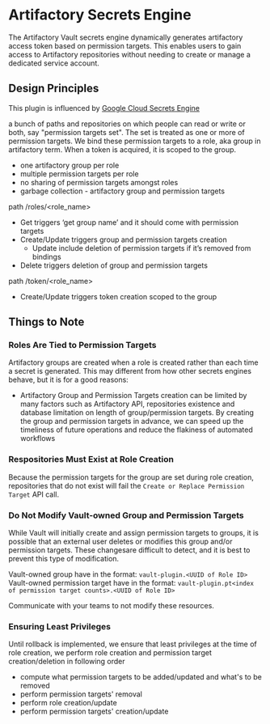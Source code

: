 # Artifactory Secrets Engine

The Artifactory Vault secrets engine dynamically generates artifactory access token based on permission targets. This enables users to gain access to Artifactory repositories without needing to create or manage a dedicated service account.  

## Design Principles

This plugin is influenced by [Google Cloud Secrets Engine](https://www.vaultproject.io/docs/secrets/gcp)

a bunch of paths and repositories on which people can read or write or both, say "permission targets set". The set is treated as one or more of permission targets. We bind these permission targets to a role, aka group in artifactory term. When a token is acquired, it is scoped to the group.  

- one artifactory group per role
- multiple permission targets per role
- no sharing of permission targets amongst roles
- garbage collection - artifactory group and permission targets

path /roles/<role_name>  

- Get triggers ‘get group name’ and it should come with permission targets
- Create/Update triggers group and permission targets creation
  - Update include deletion of permission targets if it’s removed from bindings
- Delete triggers deletion of group and permission targets

path /token/<role_name>

- Create/Update triggers token creation scoped to the group

## Things to Note

### Roles Are Tied to Permission Targets

Artifactory groups are created when a role is created rather than each time a secret is generated. This may different from how other secrets engines behave, but it is for a good reasons:

- Artifactory Group and Permission Targets creation can be limited by many factors such as Artifactory API, repositories existence and database limitation on length of group/permission targets. By creating the group and permission targets in advance, we can speed up the timeliness of future operations and reduce the flakiness of automated workflows

### Respositories Must Exist at Role Creation

Because the permission targets for the group are set during role creation, repositories that do not exist will fail the `Create or Replace Permission Target` API call.

### Do Not Modify Vault-owned Group and Permission Targets

While Vault will initially create and assign permission targets to groups, it is possible that an external user deletes or modifies this group and/or permission targets. These changesare difficult to detect, and it is best to prevent this type of modification.  

Vault-owned group have in the format: `vault-plugin.<UUID of Role ID>`
Vault-owned permission target have in the format: `vault-plugin.pt<index of permission target counts>.<UUID of Role ID>`

Communicate with your teams to not modify these resources.

### Ensuring Least Privileges

Until rollback is implemented, we ensure that least privileges at the time of role creation, we perform role creation and permission target creation/deletion in following order

- compute what permission targets to be added/updated and what's to be removed
- perform permission targets' removal
- perform role creation/update
- perform permission targets' creation/update
